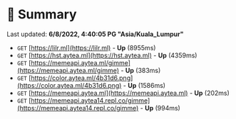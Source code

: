 # 📖 Summary
Last updated: **6/8/2022, 4:40:05 PG "Asia/Kuala_Lumpur"**

- `GET` [https://lilr.ml](https://lilr.ml) - **Up** (8955ms)
- `GET` [https://hst.aytea.ml](https://hst.aytea.ml) - **Up** (4359ms)
- `GET` [https://memeapi.aytea.ml/gimme](https://memeapi.aytea.ml/gimme) - **Up** (383ms)
- `GET` [https://color.aytea.ml/4b31d6.png](https://color.aytea.ml/4b31d6.png) - **Up** (1586ms)
- `GET` [https://memeapi.aytea.ml](https://memeapi.aytea.ml) - **Up** (202ms)
- `GET` [https://memeapi.aytea14.repl.co/gimme](https://memeapi.aytea14.repl.co/gimme) - **Up** (994ms)
